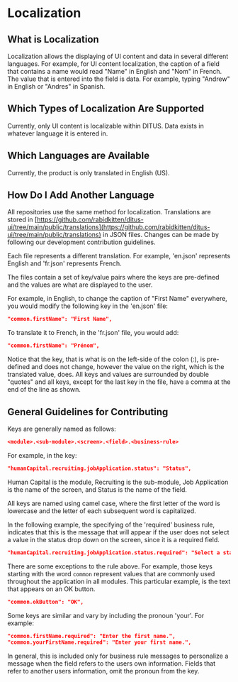 # Localization

## What is Localization

Localization allows the displaying of UI content and data in several different languages. For example, for UI content localization, the caption of a field that contains a name would read "Name" in English and "Nom" in French. The value that is entered into the field is data. For example, typing "Andrew" in English or "Andres" in Spanish.

## Which Types of Localization Are Supported

Currently, only UI content is localizable within DITUS. Data exists in whatever language it is entered in.

## Which Languages are Available

Currently, the product is only translated in English (US).

## How Do I Add Another Language

All repositories use the same method for localization. Translations are stored in [https://github.com/rabidkitten/ditus-ui/tree/main/public/translations](https://github.com/rabidkitten/ditus-ui/tree/main/public/translations) in JSON files. Changes can be made by following our development contribution guidelines.

Each file represents a different translation. For example, 'en.json' represents English and 'fr.json' represents French.

The files contain a set of key/value pairs where the keys are pre-defined and the values are what are displayed to the user.

For example, in English, to change the caption of "First Name" everywhere, you would modify the following key in the 'en.json' file:

``` JSON
"common.firstName": "First Name",
```

To translate it to French, in the 'fr.json' file, you would add:

``` JSON
"common.firstName": "Prénom",
```

Notice that the key, that is what is on the left-side of the colon (:), is pre-defined and does not change, however the value on the right, which is the translated value, does. All keys and values are surrounded by double "quotes" and all keys, except for the last key in the file, have a comma at the end of the line as shown.

## General Guidelines for Contributing

Keys are generally named as follows:

``` JSON
<module>.<sub-module>.<screen>.<field>.<business-rule>
```

For example, in the key:

``` JSON
"humanCapital.recruiting.jobApplication.status": "Status",
```

Human Capital is the module, Recruiting is the sub-module, Job Application is the name of the screen, and Status is the name of the field.

All keys are named using camel case, where the first letter of the word is lowercase and the letter of each subsequent word is capitalized.

In the following example, the specifying of the 'required' business rule, indicates that this is the message that will appear if the user does not select a value in the status drop down on the screen, since it is a required field.

``` JSON
"humanCapital.recruiting.jobApplication.status.required": "Select a status.",
```

There are some exceptions to the rule above. For example, those keys starting with the word `common` represent values that are commonly used throughout the application in all modules. This particular example, is the text that appears on an OK button.

``` JSON
"common.okButton": "OK",
```

Some keys are similar and vary by including the pronoun 'your'. For example:

``` JSON
"common.firstName.required": "Enter the first name.",
"common.yourFirstName.required": "Enter your first name.",
```

In general, this is included only for business rule messages to personalize a message when the field refers to the users own information. Fields that refer to another users information, omit the pronoun from the key.
